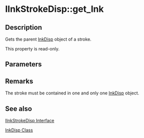 # IInkStrokeDisp::get_Ink

## Description

Gets the parent [InkDisp](https://learn.microsoft.com/windows/desktop/tablet/inkdisp-class) object of a stroke.

This property is read-only.

## Parameters

## Remarks

The stroke must be contained in one and only one [InkDisp](https://learn.microsoft.com/windows/desktop/tablet/inkdisp-class) object.

## See also

[IInkStrokeDisp Interface](https://learn.microsoft.com/windows/desktop/api/msinkaut/nn-msinkaut-iinkstrokedisp)

[InkDisp Class](https://learn.microsoft.com/windows/desktop/tablet/inkdisp-class)